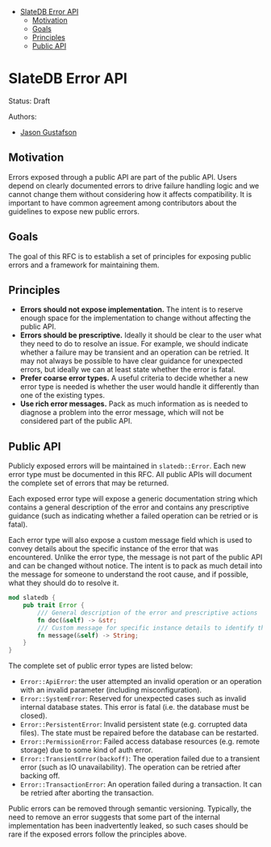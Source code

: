 <!-- TOC start (generated with https://github.com/derlin/bitdowntoc) -->

- [SlateDB Error API](#slatedb-error-api)
   * [Motivation](#motivation)
   * [Goals](#goals)
   * [Principles](#principles)
   * [Public API](#public-api)

<!-- TOC end -->

# SlateDB Error API

Status: Draft

Authors:

* [Jason Gustafson](https://github.com/hachikuji)

## Motivation

Errors exposed through a public API are part of the public API. Users depend on clearly
documented errors to drive failure handling logic and we cannot change them without considering
how it affects compatibility. It is important to have common agreement among contributors
about the guidelines to expose new public errors.

## Goals

The goal of this RFC is to establish a set of principles for exposing public errors
and a framework for maintaining them.

## Principles

- **Errors should not expose implementation.** The intent is to reserve 
enough space for the implementation to change without affecting the public API.
- **Errors should be prescriptive.** Ideally it should be clear to the user what they need to do
to resolve an issue. For example, we should indicate whether a failure may be transient and
an operation can be retried. It may not always be possible to have clear guidance for 
unexpected errors, but ideally we can at least state whether the error is fatal.
- **Prefer coarse error types.** A useful criteria to decide whether a new error type is needed 
is whether the user would handle it differently than one of the existing types. 
- **Use rich error messages.** Pack as much information as is needed to diagnose a problem
into the error message, which will not be considered part of the public API.

## Public API

Publicly exposed errors will be maintained in `slatedb::Error`. Each new error type must be documented
in this RFC. All public APIs will document the complete set of errors that may be returned. 

Each exposed error type will expose a generic documentation string which contains a general description
of the error and contains any prescriptive guidance (such as indicating whether a failed operation can
be retried or is fatal).

Each error type will also expose a custom message field which is used to convey details about the specific
instance of the error that was encountered. Unlike the error type, the message is not part of the 
public API and can be changed without notice. The intent is to pack as much detail into the message
for someone to understand the root cause, and if possible, what they should do to resolve it.

```rust
mod slatedb {
    pub trait Error {
        /// General description of the error and prescriptive actions
        fn doc(&self) -> &str;
        /// Custom message for specific instance details to identify the root cause 
        fn message(&self) -> String;
    }
}
```

The complete set of public error types are listed below:

- `Error::ApiError`: the user attempted an invalid operation or an operation with an
invalid parameter (including misconfiguration).
- `Error::SystemError`: Reserved for unexpected cases such as invalid internal database states.
This error is fatal (i.e. the database must be closed).
- `Error::PersistentError`: Invalid persistent state (e.g. corrupted data files). The state must 
be repaired before the database can be restarted.
- `Error::PermissionError`: Failed access database resources (e.g. remote storage) due 
to some kind of auth error.
- `Error::TransientError(backoff)`: The operation failed due to a transient error
(such as IO unavailability). The operation can be retried after backing off.
- `Error::TransactionError`: An operation failed during a transaction. It can be retried
after aborting the transaction.

Public errors can be removed through semantic versioning. Typically, the need to remove an error
suggests that some part of the internal implementation has been inadvertently leaked, so such
cases should be rare if the exposed errors follow the principles above.